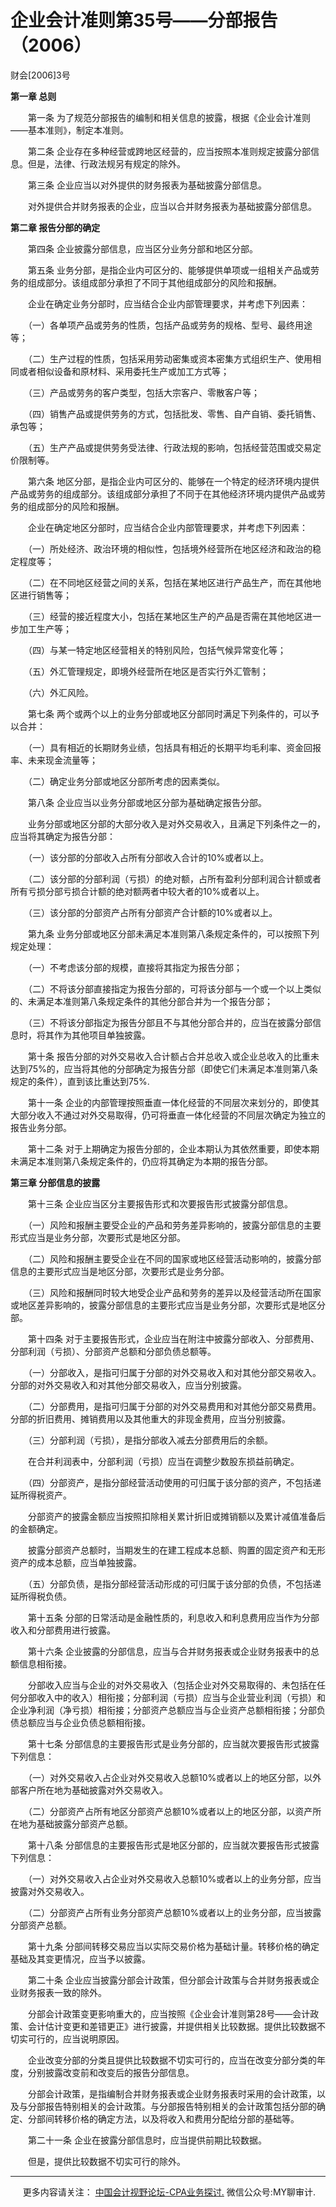 ﻿企业会计准则第35号——分部报告（2006）
======================

财会\[2006\]3号

**第一章 总则**

　　第一条 为了规范分部报告的编制和相关信息的披露，根据《企业会计准则——基本准则》，制定本准则。

　　第二条 企业存在多种经营或跨地区经营的，应当按照本准则规定披露分部信息。但是，法律、行政法规另有规定的除外。

　　第三条 企业应当以对外提供的财务报表为基础披露分部信息。

　　对外提供合并财务报表的企业，应当以合并财务报表为基础披露分部信息。

**第二章 报告分部的确定**

　　第四条 企业披露分部信息，应当区分业务分部和地区分部。

　　第五条 业务分部，是指企业内可区分的、能够提供单项或一组相关产品或劳务的组成部分。该组成部分承担了不同于其他组成部分的风险和报酬。

　　企业在确定业务分部时，应当结合企业内部管理要求，并考虑下列因素：

　　（一）各单项产品或劳务的性质，包括产品或劳务的规格、型号、最终用途等；

　　（二）生产过程的性质，包括采用劳动密集或资本密集方式组织生产、使用相同或者相似设备和原材料、采用委托生产或加工方式等；

　　（三）产品或劳务的客户类型，包括大宗客户、零散客户等；

　　（四）销售产品或提供劳务的方式，包括批发、零售、自产自销、委托销售、承包等；

　　（五）生产产品或提供劳务受法律、行政法规的影响，包括经营范围或交易定价限制等。

　　第六条 地区分部，是指企业内可区分的、能够在一个特定的经济环境内提供产品或劳务的组成部分。该组成部分承担了不同于在其他经济环境内提供产品或劳务的组成部分的风险和报酬。

　　企业在确定地区分部时，应当结合企业内部管理要求，并考虑下列因素：

　　（一）所处经济、政治环境的相似性，包括境外经营所在地区经济和政治的稳定程度等；

　　（二）在不同地区经营之间的关系，包括在某地区进行产品生产，而在其他地区进行销售等；

　　（三）经营的接近程度大小，包括在某地区生产的产品是否需在其他地区进一步加工生产等；

　　（四）与某一特定地区经营相关的特别风险，包括气候异常变化等；

　　（五）外汇管理规定，即境外经营所在地区是否实行外汇管制；

　　（六）外汇风险。

　　第七条 两个或两个以上的业务分部或地区分部同时满足下列条件的，可以予以合并：

　　（一）具有相近的长期财务业绩，包括具有相近的长期平均毛利率、资金回报率、未来现金流量等；

　　（二）确定业务分部或地区分部所考虑的因素类似。

　　第八条 企业应当以业务分部或地区分部为基础确定报告分部。

　　业务分部或地区分部的大部分收入是对外交易收入，且满足下列条件之一的，应当将其确定为报告分部：

　　（一）该分部的分部收入占所有分部收入合计的10%或者以上。

　　（二）该分部的分部利润（亏损）的绝对额，占所有盈利分部利润合计额或者所有亏损分部亏损合计额的绝对额两者中较大者的10%或者以上。

　　（三）该分部的分部资产占所有分部资产合计额的10%或者以上。

　　第九条 业务分部或地区分部未满足本准则第八条规定条件的，可以按照下列规定处理：

　　（一）不考虑该分部的规模，直接将其指定为报告分部；

　　（二）不将该分部直接指定为报告分部的，可将该分部与一个或一个以上类似的、未满足本准则第八条规定条件的其他分部合并为一个报告分部；

　　（三）不将该分部指定为报告分部且不与其他分部合并的，应当在披露分部信息时，将其作为其他项目单独披露。

　　第十条 报告分部的对外交易收入合计额占合并总收入或企业总收入的比重未达到75%的，应当将其他的分部确定为报告分部（即使它们未满足本准则第八条规定的条件），直到该比重达到75%.

　　第十一条 企业的内部管理按照垂直一体化经营的不同层次来划分的，即使其大部分收入不通过对外交易取得，仍可将垂直一体化经营的不同层次确定为独立的报告业务分部。

　　第十二条 对于上期确定为报告分部的，企业本期认为其依然重要，即使本期未满足本准则第八条规定条件的，仍应将其确定为本期的报告分部。

**第三章 分部信息的披露**

　　第十三条 企业应当区分主要报告形式和次要报告形式披露分部信息。

　　（一）风险和报酬主要受企业的产品和劳务差异影响的，披露分部信息的主要形式应当是业务分部，次要形式是地区分部。

　　（二）风险和报酬主要受企业在不同的国家或地区经营活动影响的，披露分部信息的主要形式应当是地区分部，次要形式是业务分部。

　　（三）风险和报酬同时较大地受企业产品和劳务的差异以及经营活动所在国家或地区差异影响的，披露分部信息的主要形式应当是业务分部，次要形式是地区分部。

　　第十四条 对于主要报告形式，企业应当在附注中披露分部收入、分部费用、分部利润（亏损）、分部资产总额和分部负债总额等。

　　（一）分部收入，是指可归属于分部的对外交易收入和对其他分部交易收入。分部的对外交易收入和对其他分部交易收入，应当分别披露。

　　（二）分部费用，是指可归属于分部的对外交易费用和对其他分部交易费用。分部的折旧费用、摊销费用以及其他重大的非现金费用，应当分别披露。

　　（三）分部利润（亏损），是指分部收入减去分部费用后的余额。

　　在合并利润表中，分部利润（亏损）应当在调整少数股东损益前确定。

　　（四）分部资产，是指分部经营活动使用的可归属于该分部的资产，不包括递延所得税资产。

　　分部资产的披露金额应当按照扣除相关累计折旧或摊销额以及累计减值准备后的金额确定。

　　披露分部资产总额时，当期发生的在建工程成本总额、购置的固定资产和无形资产的成本总额，应当单独披露。

　　（五）分部负债，是指分部经营活动形成的可归属于该分部的负债，不包括递延所得税负债。

　　第十五条 分部的日常活动是金融性质的，利息收入和利息费用应当作为分部收入和分部费用进行披露。

　　第十六条 企业披露的分部信息，应当与合并财务报表或企业财务报表中的总额信息相衔接。

　　分部收入应当与企业的对外交易收入（包括企业对外交易取得的、未包括在任何分部收入中的收入）相衔接；分部利润（亏损）应当与企业营业利润（亏损）和企业净利润（净亏损）相衔接；分部资产总额应当与企业资产总额相衔接；分部负债总额应当与企业负债总额相衔接。

　　第十七条 分部信息的主要报告形式是业务分部的，应当就次要报告形式披露下列信息：

　　（一）对外交易收入占企业对外交易收入总额10%或者以上的地区分部，以外部客户所在地为基础披露对外交易收入。

　　（二）分部资产占所有地区分部资产总额10%或者以上的地区分部，以资产所在地为基础披露分部资产总额。

　　第十八条 分部信息的主要报告形式是地区分部的，应当就次要报告形式披露下列信息：

　　（一）对外交易收入占企业对外交易收入总额10%或者以上的业务分部，应当披露对外交易收入。

　　（二）分部资产占所有业务分部资产总额10%或者以上的业务分部，应当披露分部资产总额。

　　第十九条 分部间转移交易应当以实际交易价格为基础计量。转移价格的确定基础及其变更情况，应当予以披露。

　　第二十条 企业应当披露分部会计政策，但分部会计政策与合并财务报表或企业财务报表一致的除外。

　　分部会计政策变更影响重大的，应当按照《企业会计准则第28号——会计政策、会计估计变更和差错更正》进行披露，并提供相关比较数据。提供比较数据不切实可行的，应当说明原因。

　　企业改变分部的分类且提供比较数据不切实可行的，应当在改变分部分类的年度，分别披露改变前和改变后的报告分部信息。

　　分部会计政策，是指编制合并财务报表或企业财务报表时采用的会计政策，以及与分部报告特别相关的会计政策。与分部报告特别相关的会计政策包括分部的确定、分部间转移价格的确定方法，以及将收入和费用分配给分部的基础等。

　　第二十一条 企业在披露分部信息时，应当提供前期比较数据。

　　但是，提供比较数据不切实可行的除外。

* * *

     更多内容请关注： [中国会计视野论坛-CPA业务探讨.](https://bbs.esnai.com/thread-5354530-1-3.html) 微信公众号:MY聊审计.